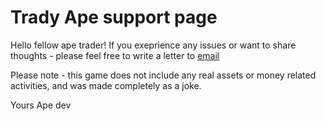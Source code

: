 
<h1>Trady Ape support page</h1>

Hello fellow ape trader! 
If you exeprience any issues or want to share thoughts - please feel free to write a letter to [email](mailto:tradyapegame@gmail.com)

Please note - this game does not include any real assets or money related activities, and was made completely as a joke.



Yours
Ape dev

